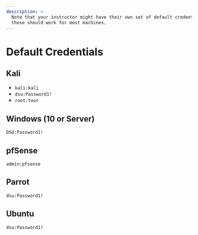 ```yaml
---
description: >-
  Note that your instructor might have their own set of default credentials,
  these should work for most machines.
---
```


# Default Credentials

## Kali

* `kali:kali`  
* `dsu:Password1!`  
* `root:toor`  

## Windows \(10 or Server\)

`DSU:Password1!`

## pfSense

`admin:pfsense`

## Parrot

`dsu:Password1!`

## Ubuntu

`dsu:Password1!`

